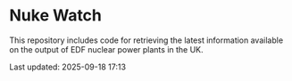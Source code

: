 # Nuke Watch

This repository includes code for retrieving the latest information available on the output of EDF nuclear power plants in the UK.

Last updated: 2025-09-18 17:13